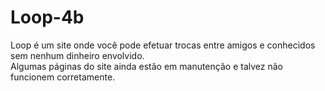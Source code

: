 # Loop-4b
Loop é um site onde você pode efetuar trocas entre amigos e conhecidos sem nenhum dinheiro envolvido.  
Algumas páginas do site ainda estão em manutenção e talvez não funcionem corretamente.

